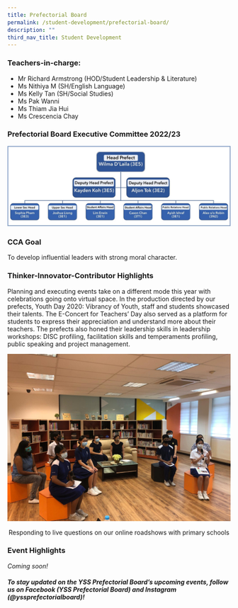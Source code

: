 ```yaml
---
title: Prefectorial Board
permalink: /student-development/prefectorial-board/
description: ""
third_nav_title: Student Development
---
```

### Teachers-in-charge:

* Mr Richard Armstrong (HOD/Student Leadership &amp; Literature)
* Ms Nithiya M (SH/English Language)
* Ms Kelly Tan (SH/Social Studies)
* Ms Pak Wanni 
* Ms Thiam Jia Hui
* Ms Crescencia Chay


### Prefectorial Board Executive Committee 2022/23

![](/images/StudDevelopment/PrefectorialBoard/Prefectorial%20Board%20Executive%20Committe%202022_23.jpg)

### CCA Goal

To develop influential leaders with strong moral character.

### Thinker-Innovator-Contributor Highlights

Planning and executing events take on a different mode this year with celebrations going onto virtual space. In the production directed by our prefects, Youth Day 2020: Vibrancy of Youth, staff and students showcased their talents. The E-Concert for Teachers’ Day also served as a platform for students to express their appreciation and understand more about their teachers. The prefects also honed their leadership skills in leadership workshops: DISC profiling, facilitation skills and temperaments profiling, public speaking and project management.

![](/images/StudDevelopment/PrefectorialBoard/Roadshow-live-session.jpeg)

<div style="text-align:center">Responding to live questions on our online roadshows with primary schools</div>

### Event Highlights

*Coming soon!*



##### *To stay updated on the YSS Prefectorial Board’s upcoming events, follow us on Facebook (YSS Prefectorial Board) and Instagram (@yssprefectorialboard)!*